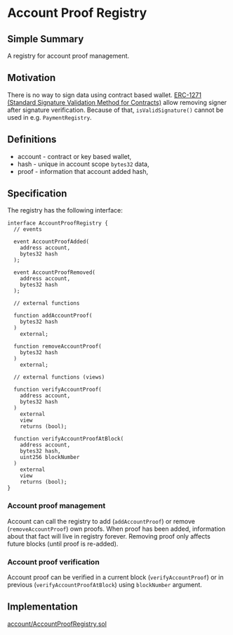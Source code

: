 # Account Proof Registry

## Simple Summary

A registry for account proof management.

## Motivation

There is no way to sign data using contract based wallet. 
[ERC-1271 (Standard Signature Validation Method for Contracts)](https://github.com/ethereum/EIPs/issues/1271) 
allow removing signer after signature verification. 
Because of that, `isValidSignature()` cannot be used in e.g. `PaymentRegistry`.

## Definitions

* account - contract or key based wallet,
* hash - unique in account scope `bytes32` data,
* proof - information that account added hash,

## Specification

The registry has the following interface:

```solidity
interface AccountProofRegistry {
  // events

  event AccountProofAdded(
    address account,
    bytes32 hash
  );

  event AccountProofRemoved(
    address account,
    bytes32 hash
  );

  // external functions

  function addAccountProof(
    bytes32 hash
  )
    external;

  function removeAccountProof(
    bytes32 hash
  )
    external;

  // external functions (views)

  function verifyAccountProof(
    address account,
    bytes32 hash
  )
    external
    view
    returns (bool);

  function verifyAccountProofAtBlock(
    address account,
    bytes32 hash,
    uint256 blockNumber
  )
    external
    view
    returns (bool);
}
```

### Account proof management

Account can call the registry to add (`addAccountProof`) or remove (`removeAccountProof`) own proofs. 
When proof has been added, information about that fact will live in registry forever.
Removing proof only affects future blocks (until proof is re-added).

### Account proof verification

Account proof can be verified in a current block (`verifyAccountProof`) or in previous (`verifyAccountProofAtBlock`) 
using `blockNumber` argument. 

## Implementation

[account/AccountProofRegistry.sol](../../src/account/AccountProofRegistry.sol)
